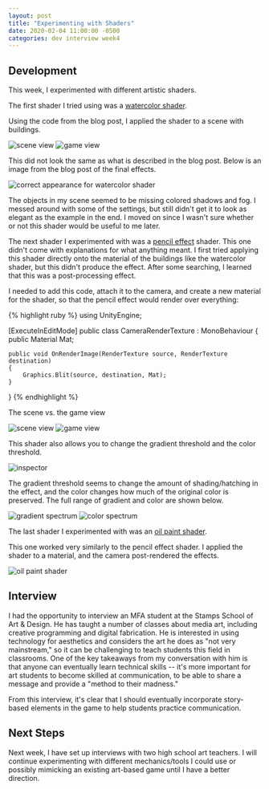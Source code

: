 ```yaml
---
layout: post
title: "Experimenting with Shaders"
date: 2020-02-04 11:00:00 -0500
categories: dev interview week4
---
```


## Development

This week, I experimented with different artistic shaders.

The first shader I tried using was a [watercolor shader](https://www.bruteforce-games.com/post/watercolor-shader-devblog-13).

Using the code from the blog post, I applied the shader to a scene with buildings.

![scene view](/assets/shader1.png)
![game view](/assets/shader2.gif)

This did not look the same as what is described in the blog post. Below is an image from the blog post of the final effects.

![correct appearance for watercolor shader](/assets/tutorial.gif)

The objects in my scene seemed to be missing colored shadows and fog. I messed around with some of the settings, but still didn't get it to look as elegant as the example in the end. I moved on since I wasn't sure whether or not this shader would be useful to me later.

The next shader I experimented with was a [pencil effect](http://www.shaderslab.com/demo-99---pencil-effect-1.html) shader. This one didn't come with explanations for what anything meant. I first tried applying this shader directly onto the material of the buildings like the watercolor shader, but this didn't produce the effect. After some searching, I learned that this was a post-processing effect.

I needed to add this code, attach it to the camera, and create a new material for the shader, so that the pencil effect would render over everything:

{% highlight ruby %}
using UnityEngine;
 
[ExecuteInEditMode]
public class CameraRenderTexture : MonoBehaviour
{
    public Material Mat;
 
    public void OnRenderImage(RenderTexture source, RenderTexture destination)
    {
        Graphics.Blit(source, destination, Mat);
    }
}
{% endhighlight %}

The scene vs. the game view

![scene view](/assets/shader1.png)
![game view](/assets/shader1-f.gif)

This shader also allows you to change the gradient threshold and the color threshold.

![inspector](/assets/shader1-ins.png)

The gradient threshold seems to change the amount of shading/hatching in the effect, and the color changes how much of the original color is preserved. The full range of gradient and color are shown below.

![gradient spectrum](/assets/shader1-gradient.gif)
![color spectrum](/assets/shader1-color.gif)

The last shader I experimented with was an [oil paint shader](http://www.shaderslab.com/demo-63---oil-painting.html).

This one worked very similarly to the pencil effect shader. I applied the shader to a material, and the camera post-rendered the effects.

![oil paint shader](/assets/shader3.gif)

## Interview
I had the opportunity to interview an MFA student at the Stamps School of Art & Design. He has taught a number of classes about media art, including creative programming and digital fabrication. He is interested in using technology for aesthetics and considers the art he does as "not very mainstream," so it can be challenging to teach students this field in classrooms. One of the key takeaways from my conversation with him is that anyone can eventually learn technical skills -- it's more important for art students to become skilled at communication, to be able to share a message and provide a "method to their madness."

From this interview, it's clear that I should eventually incorporate story-based elements in the game to help students practice communication.

## Next Steps

Next week, I have set up interviews with two high school art teachers. I will continue experimenting with different mechanics/tools I could use or possibly mimicking an existing art-based game until I have a better direction.
